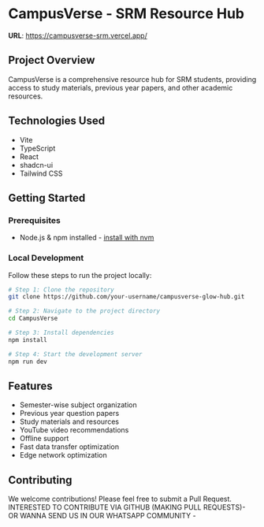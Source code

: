 # CampusVerse - SRM Resource Hub

**URL**: https://campusverse-srm.vercel.app/

## Project Overview
CampusVerse is a comprehensive resource hub for SRM students, providing access to study materials, previous year papers, and other academic resources.

## Technologies Used
- Vite
- TypeScript
- React
- shadcn-ui
- Tailwind CSS

## Getting Started

### Prerequisites
- Node.js & npm installed - [install with nvm](https://github.com/nvm-sh/nvm#installing-and-updating)

### Local Development
Follow these steps to run the project locally:

```sh
# Step 1: Clone the repository
git clone https://github.com/your-username/campusverse-glow-hub.git

# Step 2: Navigate to the project directory
cd CampusVerse

# Step 3: Install dependencies
npm install

# Step 4: Start the development server
npm run dev
```

## Features
- Semester-wise subject organization
- Previous year question papers
- Study materials and resources
- YouTube video recommendations
- Offline support
- Fast data transfer optimization
- Edge network optimization

## Contributing
We welcome contributions! Please feel free to submit a Pull Request.
INTERESTED TO CONTRIBUTE VIA GITHUB (MAKING PULL REQUESTS)-
OR WANNA SEND US IN OUR WHATSAPP COMMUNITY - 
